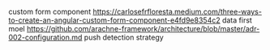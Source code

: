 custom form component 	https://carlosefrfloresta.medium.com/three-ways-to-create-an-angular-custom-form-component-e4fd9e8354c2
data first moel	https://github.com/arachne-framework/architecture/blob/master/adr-002-configuration.md
push detection strategy
